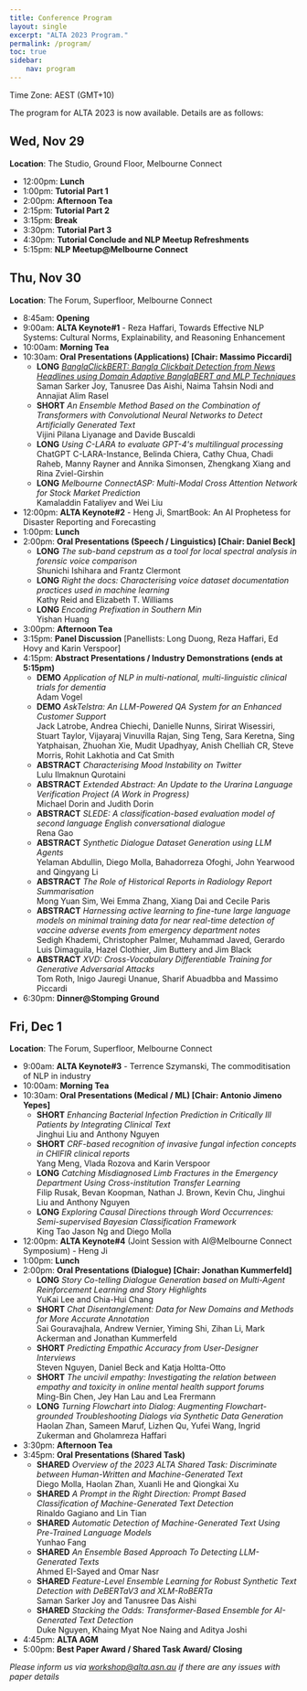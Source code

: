 ```yaml
---
title: Conference Program
layout: single
excerpt: "ALTA 2023 Program."
permalink: /program/
toc: true
sidebar:
    nav: program
---
```


<style>
.paper_title {font-style: italic;}
.font {font-size: .8em;}
.long {color: #888;}
</style>

Time Zone: AEST (GMT+10)

The program for ALTA 2023 is now available. Details are as follows:

## __Wed, Nov 29__
__Location__: The Studio, Ground Floor, Melbourne Connect   

- 12:00pm: **Lunch**
- 1:00pm: **Tutorial Part 1**
- 2:00pm: **Afternoon Tea**
- 2:15pm: **Tutorial Part 2**
- 3:15pm: **Break**
- 3:30pm: **Tutorial Part 3**
- 4:30pm: **Tutorial Conclude and NLP Meetup Refreshments**
- 5:15pm: **NLP Meetup@Melbourne Connect**


## __Thu, Nov 30__
__Location__: The Forum, Superfloor, Melbourne Connect      

- 8:45am: **Opening**
- 9:00am: **ALTA Keynote#1** - Reza Haffari, Towards Effective NLP Systems: Cultural Norms, Explainability, and Reasoning Enhancement
- 10:00am: **Morning Tea**
- 10:30am: **Oral Presentations (Applications) [Chair: Massimo Piccardi]**
  - **LONG** [*BanglaClickBERT: Bangla Clickbait Detection from News Headlines using Domain Adaptive BanglaBERT and MLP Techniques*](/files/3.pdf) <br>Saman Sarker Joy, Tanusree Das Aishi, Naima Tahsin Nodi and Annajiat Alim Rasel
  - **SHORT** *An Ensemble Method Based on the Combination of Transformers with Convolutional Neural Networks to Detect Artificially Generated Text*<br>Vijini Pilana Liyanage and Davide Buscaldi
  - **LONG** *Using C-LARA to evaluate GPT-4's multilingual processing* <br>ChatGPT C-LARA-Instance, Belinda Chiera, Cathy Chua, Chadi Raheb, Manny Rayner and Annika Simonsen, Zhengkang Xiang and Rina Zviel-Girshin
  - **LONG** *Melbourne ConnectASP: Multi-Modal Cross Attention Network for Stock Market Prediction* <br>Kamaladdin Fataliyev and Wei Liu
- 12:00pm: **ALTA Keynote#2** - Heng Ji, SmartBook: An AI Prophetess for Disaster Reporting and Forecasting
- 1:00pm: **Lunch**
- 2:00pm: **Oral Presentations (Speech / Linguistics) [Chair: Daniel Beck]**
  - **LONG** *The sub-band cepstrum as a tool for local spectral analysis in forensic voice comparison* <br>Shunichi Ishihara and Frantz Clermont
  - **LONG** *Right the docs: Characterising voice dataset documentation practices used in machine learning*<br>Kathy Reid and Elizabeth T. Williams
  - **LONG** *Encoding Prefixation in Southern Min* <br>Yishan Huang
- 3:00pm: **Afternoon Tea**
- 3:15pm: **Panel Discussion** [Panellists: Long Duong, Reza Haffari, Ed Hovy and Karin Verspoor]
- 4:15pm: **Abstract Presentations / Industry Demonstrations (ends at 5:15pm)**
  - **DEMO** *Application of NLP in multi-national, multi-linguistic clinical trials for dementia* <br>Adam Vogel
  - **DEMO** *AskTelstra: An LLM-Powered QA System for an Enhanced Customer Support*<br>Jack Latrobe, Andrea Chiechi, Danielle Nunns, Sirirat Wisessiri, Stuart Taylor, Vijayaraj Vinuvilla Rajan, Sing Teng, Sara Keretna, Sing Yatphaisan, Zhuohan Xie, Mudit Upadhyay, Anish Chelliah CR, Steve Morris, Rohit Lakhotia and Cat Smith
  - **ABSTRACT** *Characterising Mood Instability on Twitter* <br>Lulu Ilmaknun Qurotaini
  - **ABSTRACT** *Extended Abstract: An Update to the Urarina Language Verification Project (A Work in Progress)* <br>Michael Dorin and Judith Dorin
  - **ABSTRACT** *SLEDE: A classification-based evaluation model of second language English conversational dialogue* <br>Rena Gao
  - **ABSTRACT** *Synthetic Dialogue Dataset Generation using LLM Agents* <br>Yelaman Abdullin, Diego Molla, Bahadorreza Ofoghi, John Yearwood and Qingyang Li
  - **ABSTRACT** *The Role of Historical Reports in Radiology Report Summarisation* <br>Mong Yuan Sim, Wei Emma Zhang, Xiang Dai and Cecile Paris
  - **ABSTRACT** *Harnessing active learning to fine-tune large language models on minimal training data for near real-time detection of vaccine adverse events from emergency department notes* <br>Sedigh Khademi, Christopher Palmer, Muhammad Javed, Gerardo Luis Dimaguila, Hazel Clothier, Jim Buttery and Jim Black 
  - **ABSTRACT** *XVD: Cross-Vocabulary Differentiable Training for Generative Adversarial Attacks* <br>Tom Roth, Inigo Jauregi Unanue, Sharif Abuadbba and Massimo Piccardi
- 6:30pm: **Dinner@Stomping Ground**


## __Fri, Dec 1__
__Location__: The Forum, Superfloor, Melbourne Connect 

- 9:00am: **ALTA Keynote#3** - Terrence Szymanski, The commoditisation of NLP in industry
- 10:00am: **Morning Tea**
- 10:30am: **Oral Presentations (Medical / ML) [Chair: Antonio Jimeno Yepes]**
  - **SHORT** *Enhancing Bacterial Infection Prediction in Critically Ill Patients by Integrating Clinical Text* <br>Jinghui Liu and Anthony Nguyen
  - **SHORT** *CRF-based recognition of invasive fungal infection concepts in CHIFIR clinical reports* <br>Yang Meng, Vlada Rozova and Karin Verspoor
  - **LONG** *Catching Misdiagnosed Limb Fractures in the Emergency Department Using Cross-institution Transfer Learning* <br>Filip Rusak, Bevan Koopman, Nathan J. Brown, Kevin Chu, Jinghui Liu and Anthony Nguyen
  - **LONG** *Exploring Causal Directions through Word Occurrences: Semi-supervised Bayesian Classification Framework* <br>King Tao Jason Ng and Diego Molla
- 12:00pm: **ALTA Keynote#4** (Joint Session with AI@Melbourne Connect Symposium) - Heng Ji
- 1:00pm: **Lunch**
- 2:00pm: **Oral Presentations (Dialogue) [Chair: Jonathan Kummerfeld]**
  - **LONG** *Story Co-telling Dialogue Generation based on Multi-Agent Reinforcement Learning and Story Highlights* <br>YuKai Lee and Chia-Hui Chang
  - **SHORT** *Chat Disentanglement: Data for New Domains and Methods for More Accurate Annotation*<br>Sai Gouravajhala, Andrew Vernier, Yiming Shi, Zihan Li, Mark Ackerman and Jonathan Kummerfeld 
  - **SHORT** *Predicting Empathic Accuracy from User-Designer Interviews* <br>Steven Nguyen, Daniel Beck and Katja Holtta-Otto
  - **SHORT** *The uncivil empathy: Investigating the relation between empathy and toxicity in online mental health support forums* <br>Ming-Bin Chen, Jey Han Lau and Lea Frermann
  - **LONG** *Turning Flowchart into Dialog: Augmenting Flowchart-grounded Troubleshooting Dialogs via Synthetic Data Generation* <br>Haolan Zhan, Sameen Maruf, Lizhen Qu, Yufei Wang, Ingrid Zukerman and Gholamreza Haffari
- 3:30pm: **Afternoon Tea**
- 3:45pm: **Oral Presentations (Shared Task)**
  - **SHARED** *Overview of the 2023 ALTA Shared Task: Discriminate between Human-Written and Machine-Generated Text* <br>Diego Molla, Haolan Zhan, Xuanli He and Qiongkai Xu
  - **SHARED** *A Prompt in the Right Direction: Prompt Based Classification of Machine-Generated Text Detection*<br>Rinaldo Gagiano and Lin Tian
  - **SHARED** *Automatic Detection of Machine-Generated Text Using Pre-Trained Language Models* <br>Yunhao Fang
  - **SHARED** *An Ensemble Based Approach To Detecting LLM-Generated Texts* <br>Ahmed EI-Sayed and Omar Nasr
  - **SHARED** *Feature-Level Ensemble Learning for Robust Synthetic Text Detection with DeBERTaV3 and XLM-RoBERTa* <br>Saman Sarker Joy and Tanusree Das Aishi
  - **SHARED** *Stacking the Odds: Transformer-Based Ensemble for AI-Generated Text Detection* <br>Duke Nguyen, Khaing Myat Noe Naing and Aditya Joshi
- 4:45pm: **ALTA AGM**
- 5:00pm: **Best Paper Award / Shared Task Award/ Closing**


*Please inform us via [workshop@alta.asn.au](mailto:workshop@alta.asn.au) if there are any issues with paper details*